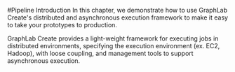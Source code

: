 #Pipeline Introduction
In this chapter, we demonstrate how to use GraphLab Create's distributed and
asynchronous execution framework to make it easy to take your prototypes to
production.

GraphLab Create provides a light-weight framework for executing jobs in 
distributed environments, specifying the execution environment (ex.  EC2, Hadoop),
with loose coupling, and management tools to support asynchronous execution. 

